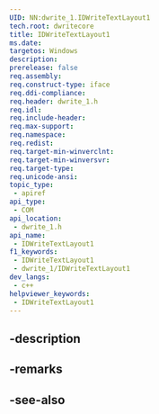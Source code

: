 ```yaml
---
UID: NN:dwrite_1.IDWriteTextLayout1
tech.root: dwritecore
title: IDWriteTextLayout1
ms.date: 
targetos: Windows
description: 
prerelease: false
req.assembly: 
req.construct-type: iface
req.ddi-compliance: 
req.header: dwrite_1.h
req.idl: 
req.include-header: 
req.max-support: 
req.namespace: 
req.redist: 
req.target-min-winverclnt: 
req.target-min-winversvr: 
req.target-type: 
req.unicode-ansi: 
topic_type:
 - apiref
api_type:
 - COM
api_location:
 - dwrite_1.h
api_name:
 - IDWriteTextLayout1
f1_keywords:
 - IDWriteTextLayout1
 - dwrite_1/IDWriteTextLayout1
dev_langs:
 - c++
helpviewer_keywords:
 - IDWriteTextLayout1
---
```


## -description

## -remarks

## -see-also

